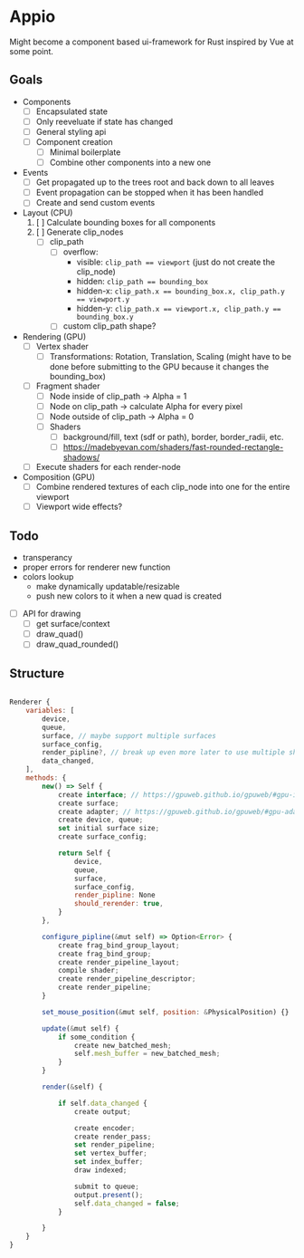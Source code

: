 # Appio

Might become a component based ui-framework for Rust inspired by Vue at some point.

## Goals

- Components
  - [ ] Encapsulated state
  - [ ] Only reeveluate if state has changed
  - [ ] General styling api
  - [ ] Component creation
    - [ ] Minimal boilerplate
    - [ ] Combine other components into a new one
- Events
  - [ ] Get propagated up to the trees root and back down to all leaves
  - [ ] Event propagation can be stopped when it has been handled
  - [ ] Create and send custom events
- Layout (CPU)
  1. [ ] Calculate bounding boxes for all components
  2. [ ] Generate clip_nodes
     - [ ] clip_path
       - [ ] overflow:
         - visible: `clip_path == viewport` (just do not create the clip_node)
         - hidden: `clip_path == bounding_box`
         - hidden-x: `clip_path.x == bounding_box.x, clip_path.y == viewport.y`
         - hidden-y: `clip_path.x == viewport.x, clip_path.y == bounding_box.y`
       - [ ] custom clip_path shape?
- Rendering (GPU)
  - [ ] Vertex shader
    - [ ] Transformations: Rotation, Translation, Scaling (might have to be done before submitting to the GPU because it changes the bounding_box)
  - [ ] Fragment shader
    - [ ] Node inside of clip_path -> Alpha = 1
    - [ ] Node on clip_path -> calculate Alpha for every pixel
    - [ ] Node outside of clip_path -> Alpha = 0
    - [ ] Shaders
      - [ ] background/fill, text (sdf or path), border, border_radii, etc.
      - [ ] https://madebyevan.com/shaders/fast-rounded-rectangle-shadows/
  - [ ] Execute shaders for each render-node
- Composition (GPU)
  - [ ] Combine rendered textures of each clip_node into one for the entire viewport
  - [ ] Viewport wide effects?

## Todo

- transperancy
- proper errors for renderer new function
- colors lookup
  - make dynamically updatable/resizable
  - push new colors to it when a new quad is created
- [ ] API for drawing
  - [ ] get surface/context
  - [ ] draw_quad()
  - [ ] draw_quad_rounded()

## Structure

```js

Renderer {
	variables: [
		device,
		queue,
		surface, // maybe support multiple surfaces
		surface_config,
		render_pipline?, // break up even more later to use multiple shaders
		data_changed,
	],
	methods: {
		new() => Self {
			create interface; // https://gpuweb.github.io/gpuweb/#gpu-interface
			create surface;
			create adapter; // https://gpuweb.github.io/gpuweb/#gpu-adapter
			create device, queue;
			set initial surface size;
			create surface_config;

			return Self {
				device,
				queue,
				surface,
				surface_config,
				render_pipline: None
				should_rerender: true,
			}
		},

		configure_pipline(&mut self) => Option<Error> {
			create frag_bind_group_layout;
			create frag_bind_group;
			create render_pipeline_layout;
			compile shader;
			create render_pipeline_descriptor;
			create render_pipeline;
		}

		set_mouse_position(&mut self, position: &PhysicalPosition) {}

		update(&mut self) {
			if some_condition {
				create new_batched_mesh;
				self.mesh_buffer = new_batched_mesh;
			}
		}

		render(&self) {

			if self.data_changed {
				create output;

				create encoder;
				create render_pass;
				set render_pipeline;
				set vertex_buffer;
				set index_buffer;
				draw indexed;

				submit to queue;
				output.present();
				self.data_changed = false;
			}

		}
	}
}

```
